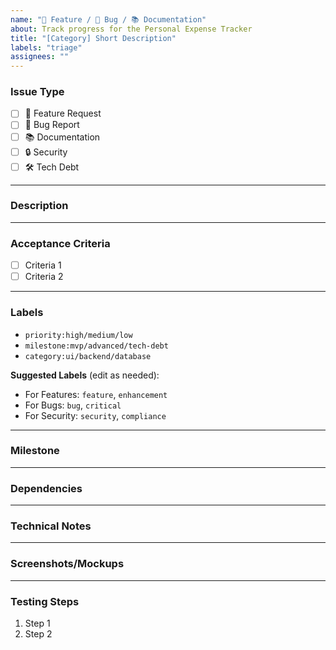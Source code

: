 ```yaml
---
name: "🚀 Feature / 🐛 Bug / 📚 Documentation"
about: Track progress for the Personal Expense Tracker
title: "[Category] Short Description"
labels: "triage"
assignees: ""
---
```


### **Issue Type**
- [ ] 🚀 Feature Request
- [ ] 🐛 Bug Report
- [ ] 📚 Documentation
- [ ] 🔒 Security
- [ ] 🛠 Tech Debt

---

### **Description**
<!-- Clearly explain what needs to be done -->

---

### **Acceptance Criteria**
<!-- List requirements for marking this as "done" -->
- [ ] Criteria 1
- [ ] Criteria 2

---

### **Labels**
<!-- Add relevant labels -->
- `priority:high/medium/low`
- `milestone:mvp/advanced/tech-debt`
- `category:ui/backend/database`

**Suggested Labels** (edit as needed):
- For Features: `feature`, `enhancement`
- For Bugs: `bug`, `critical`
- For Security: `security`, `compliance`

---

### **Milestone**
<!-- Link to milestone (e.g., MVP, Advanced Features) -->

---

### **Dependencies**
<!-- List blocking issues (e.g., #23, #45) -->

---

### **Technical Notes**
<!-- Optional: Code snippets, design references, etc. -->

---

### **Screenshots/Mockups**
<!-- Attach visuals if UI-related -->

---

### **Testing Steps**
<!-- How to verify the fix/feature works -->
1. Step 1
2. Step 2
